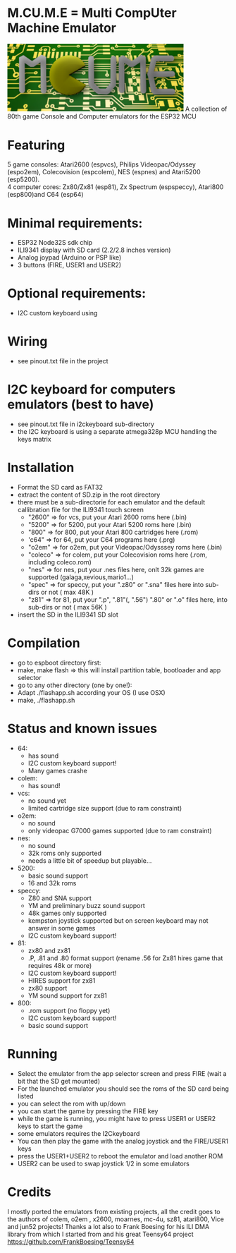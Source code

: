 # M.CU.M.E = Multi CompUter Machine Emulator
<img src="/images/logo.png" width="400" />
A collection of 80th game Console and Computer emulators for the ESP32 MCU
<p float="left">
</p>

# Featuring
5 game consoles:
Atari2600 (espvcs), Philips Videopac/Odyssey (espo2em), Colecovision (espcolem), NES (espnes) and Atari5200 (esp5200).<br>
4 computer cores:
Zx80/Zx81 (esp81), Zx Spectrum (espspeccy), Atari800 (esp800)and C64 (esp64)

# Minimal requirements:
- ESP32 Node32S sdk chip
- ILI9341 display with SD card (2.2/2.8 inches version)
- Analog joypad (Arduino or PSP like)
- 3 buttons (FIRE, USER1 and USER2)

# Optional requirements:
- I2C custom keyboard using 

# Wiring
- see pinout.txt file in the project

# I2C keyboard for computers emulators (best to have)
- see pinout.txt file in i2ckeyboard sub-directory
- the I2C keyboard is using a separate atmega328p MCU handling the keys matrix

# Installation
- Format the SD card as FAT32
- extract the content of SD.zip in the root directory 
- there must be a sub-directorie for each emulator and the default callibration file for the ILI9341 touch screen
  - "2600" => for vcs, put your Atari 2600 roms here (.bin)
  - "5200" => for 5200, put your Atari 5200 roms here (.bin)
  - "800"  => for 800, put your Atari 800 cartridges here (.rom)
  - 'c64"  => for 64, put your C64 programs here (.prg)
  - "o2em" => for o2em, put your Videopac/Odysssey roms here (.bin)
  - "coleco" => for colem, put your Colecovision roms here (.rom, including coleco.rom)
  - "nes"  => for nes, put your .nes files here, onlt 32k games are supported (galaga,xevious,mario1...)
  - "spec" => for speccy, put your ".z80" or ".sna" files here into sub-dirs or not ( max 48K )
  - "z81"  => for 81, put your ".p", ".81"(, ".56") ".80" or ".o" files here, into sub-dirs or not ( max 56K ) 
- insert the SD in the ILI9341 SD slot

# Compilation
- go to espboot directory first:
- make, make flash => this will install partition table, bootloader and app selector 
- go to any other directory (one by one!):
- Adapt ./flashapp.sh according your OS (I use OSX)
- make, ./flashapp.sh

# Status and known issues
- 64:
  - has sound
  - I2C custom keyboard support! 
  - Many games crashe
- colem:
  - has sound!
- vcs:
  - no sound yet
  - limited cartridge size support (due to ram constraint)
- o2em:
  - no sound
  - only videopac G7000 games supported (due to ram constraint)
- nes:
  - no sound
  - 32k roms only supported
  - needs a little bit of speedup but playable...
- 5200:
  - basic sound support
  - 16 and 32k roms
- speccy:
  - Z80 and SNA support
  - YM and preliminary buzz sound support
  - 48k games only supported
  - kempston joystick supported but on screen keyboard may not answer in some games
  - I2C custom keyboard support!
- 81:
  - zx80 and zx81 
  - .P, .81 and .80 format support (rename .56 for Zx81 hires game that requires 48k or more)
  - I2C custom keyboard support!
  - HIRES support for zx81
  - zx80 support
  - YM sound support for zx81
- 800:
  - .rom support (no floppy yet)
  - I2C custom keyboard support!
  - basic sound support
  
# Running
- Select the emulator from the app selector screen and press FIRE (wait a bit that the SD get mounted)
- For the launched emulator you should see the roms of the SD card being listed
- you can select the rom with up/down 
- you can start the game by pressing the FIRE key
- while the game is running, you might have to press USER1 or USER2 keys to start the game
- some emulators requires the I2Ckeyboard
- You can then play the game with the analog joystick and the FIRE/USER1 keys  
- press the USER1+USER2 to reboot the emulator and load another ROM
- USER2 can be used to swap joystick 1/2 in some emulators

# Credits
I mostly ported the emulators from existing projects, all the credit goes to the authors of
colem, o2em , x2600, moarnes, mc-4u, sz81, atari800, Vice and jun52 projects!
Thanks a lot also to Frank Boesing for his ILI DMA library from which I started from and his great Teensy64 project https://github.com/FrankBoesing/Teensy64

